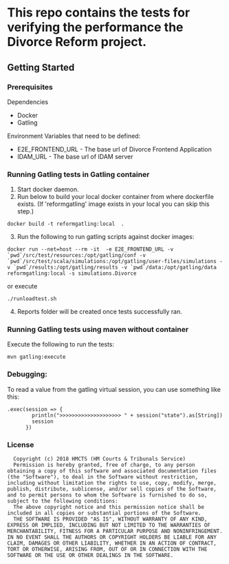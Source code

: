 # This repo contains the tests for verifying the performance the Divorce Reform project.

## Getting Started

### Prerequisites

Dependencies
* Docker
* Gatling 

Environment Variables that need to be defined:
* E2E_FRONTEND_URL - The base url of Divorce Frontend Application
* IDAM_URL - The base url of IDAM server


### Running Gatling tests in Gatling container

1. Start docker daemon. 
2. Run below to build your local docker container from where dockerfile exists. (If 'reformgatling' image exists in your local you can skip this step.)
```
docker build -t reformgatling:local  .
```

3. Run the following to run gatling scripts against docker images:
```
docker run --net=host --rm -it  -e E2E_FRONTEND_URL -v `pwd`/src/test/resources:/opt/gatling/conf -v `pwd`/src/test/scala/simulations:/opt/gatling/user-files/simulations -v `pwd`/results:/opt/gatling/results -v `pwd`/data:/opt/gatling/data reformgatling:local -s simulations.Divorce
```
or execute
```
./runloadtest.sh
```
    
4. Reports folder will be created once tests successfully ran.


### Running Gatling tests using maven without container

Execute the following to run the tests:

```
mvn gatling:execute
```

### Debugging:
To read a value from the gatling virtual session, you can use something like this:
```
.exec(session => {
        println(">>>>>>>>>>>>>>>>>>>> " + session("state").as[String])
        session
      })
```

### License
```The MIT License (MIT)
  Copyright (c) 2018 HMCTS (HM Courts & Tribunals Service)
  Permission is hereby granted, free of charge, to any person obtaining a copy of this software and associated documentation files (the "Software"), to deal in the Software without restriction, including without limitation the rights to use, copy, modify, merge, publish, distribute, sublicense, and/or sell copies of the Software, and to permit persons to whom the Software is furnished to do so, subject to the following conditions:
  The above copyright notice and this permission notice shall be included in all copies or substantial portions of the Software.
  THE SOFTWARE IS PROVIDED "AS IS", WITHOUT WARRANTY OF ANY KIND, EXPRESS OR IMPLIED, INCLUDING BUT NOT LIMITED TO THE WARRANTIES OF MERCHANTABILITY, FITNESS FOR A PARTICULAR PURPOSE AND NONINFRINGEMENT. IN NO EVENT SHALL THE AUTHORS OR COPYRIGHT HOLDERS BE LIABLE FOR ANY CLAIM, DAMAGES OR OTHER LIABILITY, WHETHER IN AN ACTION OF CONTRACT, TORT OR OTHERWISE, ARISING FROM, OUT OF OR IN CONNECTION WITH THE SOFTWARE OR THE USE OR OTHER DEALINGS IN THE SOFTWARE.
```
